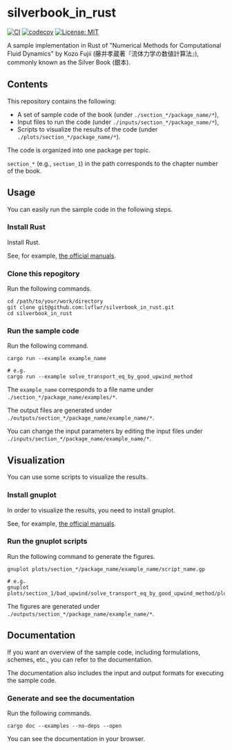 # silverbook_in_rust
[![CI](https://github.com/lvflwr/silverbook_in_rust/actions/workflows/ci.yml/badge.svg)](https://github.com/lvflwr/silverbook_in_rust/actions/workflows/ci.yml)
[![codecov](https://codecov.io/gh/lvflwr/silverbook_in_rust/graph/badge.svg?token=JRFZFVPQST)](https://codecov.io/gh/lvflwr/silverbook_in_rust)
[![License: MIT](https://img.shields.io/badge/License-MIT-green.svg)](LICENSE)

A sample implementation in Rust of "Numerical Methods for Computational Fluid Dynamics" by Kozo Fujii (藤井孝蔵著『流体力学の数値計算法』), commonly known as the Silver Book (銀本).


## Contents
This repository contains the following:
- A set of sample code of the book (under `./section_*/package_name/*`),
- Input files to run the code (under `./inputs/section_*/package_name/*`),
- Scripts to visualize the results of the code (under `./plots/section_*/package_name/*`).

The code is organized into one package per topic.

`section_*` (e.g., `section_1`) in the path corresponds to the chapter number of the book.


## Usage
You can easily run the sample code in the following steps.

### Install Rust
Install Rust.

See, for example, [the official manuals](https://www.rust-lang.org/tools/install).

### Clone this repogitory
Run the following commands.
```shell
cd /path/to/your/work/directory
git clone git@github.com:lvflwr/silverbook_in_rust.git
cd silverbook_in_rust
```

### Run the sample code
Run the following command.
```shell
cargo run --example example_name

# e.g.
cargo run --example solve_transport_eq_by_good_upwind_method
```

The `example_name` corresponds to a file name under `./section_*/package_name/examples/*`.

The output files are generated under `./outputs/section_*/package_name/example_name/*`.

You can change the input parameters by editing the input files under `./inputs/section_*/package_name/example_name/*`.


## Visualization
You can use some scripts to visualize the results.

### Install gnuplot
In order to visualize the results, you need to install gnuplot.

See, for example, [the official manuals](http://www.gnuplot.info/download.html).

### Run the gnuplot scripts
Run the following command to generate the figures.
```shell
gnuplot plots/section_*/package_name/example_name/script_name.gp

# e.g.
gnuplot plots/section_1/bad_upwind/solve_transport_eq_by_good_upwind_method/plot_solution.gp
```

The figures are generated under `./outputs/section_*/package_name/example_name/*`.


## Documentation
If you want an overview of the sample code, including formulations, schemes, etc., you can refer to the documentation.

The documentation also includes the input and output formats for executing the sample code.

### Generate and see the documentation
Run the following commands.
```shell
cargo doc --examples --no-deps --open
```

You can see the documentation in your browser.

